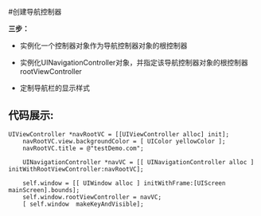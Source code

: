#创建导航控制器

**三步：**


* 实例化一个控制器对象作为导航控制器对象的根控制器


* 实例化UINavigationController对象，并指定该导航控制器对象的根控制器rootViewController


* 定制导航栏的显示样式



## 代码展示:

```
UIViewController *navRootVC = [[UIViewController alloc] init];
    navRootVC.view.backgroundColor = [ UIColor yellowColor ];
    navRootVC.title = @"testDemo.com";
    
    UINavigationController *navVC = [[ UINavigationController alloc ] initWithRootViewController:navRootVC];
    
    self.window = [[ UIWindow alloc ] initWithFrame:[UIScreen mainScreen].bounds];
    self.window.rootViewController = navVC;
    [ self.window  makeKeyAndVisible];
    
```

